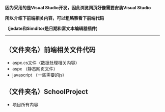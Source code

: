﻿**因为采用的是Visual Studio开发，因此浏览网页好像需要安装Visual Studio**

**所以介绍下前端相关内容，可以粗略察看下前端代码**

**（jedate和Simditor是日期和富文本编辑器插件)**

---


## （文件夹名）前端相关文件代码
+ aspx.cs文件（数据处理相关内容）
+ aspx （静态网页文件）
+ javascript （一些需要的js）

## （文件夹名）SchoolProject
+ 项目所有内容
